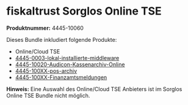 # fiskaltrust Sorglos Online TSE

**Produktnummer:** 4445-10060

Dieses Bundle inkludiert folgende Produkte:

- Online/Cloud TSE
-  [4445-0003-lokal-installierte-middleware](..\compliance-as-a-service\produkte\4445-0003-lokal-installierte-middleware.md) 
-  [4445-10020-Audicon-Kassenarchiv-Online](..\revisionssichere-daten-as-a-service\produkte\4445-10020-Audicon-Kassenarchiv-Online.md) 
-  [4445-100XX-pos-archiv](..\revisionssichere-daten-as-a-service\produkte\4445-100XX-pos-archiv.md) 
-  [4445-100XX-Finanzamtsmeldungen](..\compliance-as-a-service\produkte\4445-100XX-Finanzamtsmeldungen.md) 



**Hinweis:** Eine Auswahl des Online/Cloud TSE Anbieters ist im Sorglos Online TSE Bundle nicht möglich.